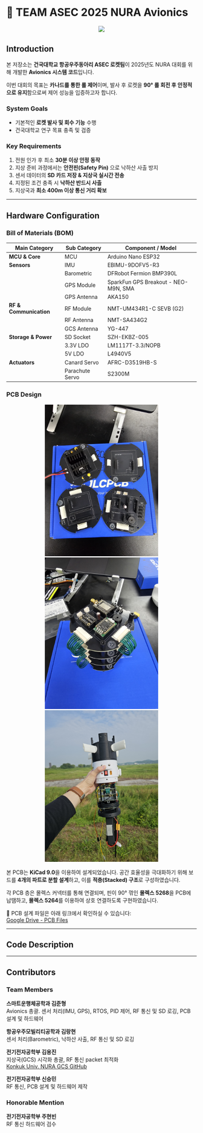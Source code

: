 # 🚀 TEAM ASEC 2025 NURA Avionics

<div align="center">

<img src="images/Launch.gif" width="400" />

</div>

## Introduction
본 저장소는 **건국대학교 항공우주동아리 ASEC 로켓팀**이 2025년도 NURA 대회를 위해 개발한 **Avionics 시스템 코드**입니다.  

이번 대회의 목표는 **카나드를 통한 롤 제어**이며, 발사 후 로켓을 **90° 롤 회전 후 안정적으로 유지**함으로써 제어 성능을 입증하고자 합니다.

### System Goals
- 기본적인 **로켓 발사 및 회수 기능** 수행  
- 건국대학교 연구 목표 충족 및 검증

### Key Requirements
1. 전원 인가 후 최소 **30분 이상 안정 동작**  
2. 지상 준비 과정에서는 **안전핀(Safety Pin)** 으로 낙하산 사출 방지  
3. 센서 데이터의 **SD 카드 저장 & 지상국 실시간 전송**  
4. 지정된 조건 충족 시 **낙하산 반드시 사출**  
5. 지상국과 **최소 400m 이상 통신 거리 확보**
   
***

## Hardware Configuration

### Bill of Materials (BOM)

<div align="center">

| Main Category         | Sub Category         | Component / Model                  |
|-----------------------|----------------------|------------------------------------|
| **MCU & Core**        | MCU                  | Arduino Nano ESP32                 |
| **Sensors**           | IMU                  | EBIMU-9DOFV5-R3                    |
|                       | Barometric           | DFRobot Fermion BMP390L            |
|                       | GPS Module           | SparkFun GPS Breakout - NEO-M9N, SMA |
|                       | GPS Antenna          | AKA150                             |
| **RF & Communication**| RF Module            | NMT-UM434R1-C SEVB (G2)            |
|                       | RF Antenna           | NMT-SA434G2                        |
|                       | GCS Antenna          | YG-447                             |
| **Storage & Power**   | SD Socket            | SZH-EKBZ-005                       |
|                       | 3.3V LDO             | LM1117T-3.3/NOPB                   |
|                       | 5V LDO               | L4940V5                            |
| **Actuators**         | Canard Servo         | AFRC-D3519HB-S                     |
|                       | Parachute Servo      | S2300M                             |

</div>

### PCB Design

<div align="center">
  
<p float="left">
  <img src="images/pcb1.jpg" width="300" />
  <img src="images/pcb2.jpg" width="300" />
  <img src="images/avionics_module.jpg" width="300" />
</p>

</div>


본 PCB는 **KiCad 9.0**을 이용하여 설계되었습니다. 공간 효율성을 극대화하기 위해 보드를 **4개의 파트로 분할 설계**하고, 이를 **적층(Stacked) 구조**로 구성하였습니다.  

각 PCB 층은 몰렉스 커넥터를 통해 연결되며, 핀이 90° 꺾인 **몰렉스 5268**을 PCB에 납땜하고, **몰렉스 5264**를 이용하여 상호 연결하도록 구현하였습니다.  

📂 PCB 설계 파일은 아래 링크에서 확인하실 수 있습니다:  
[Google Drive - PCB Files](https://drive.google.com/file/d/1G7LwpJqrYb3B2x5KDOTYG1Fmn34BIEfY/view?usp=drive_link)

***

## Code Description

***
## Contributors

### Team Members

**스마트운행체공학과 김준형**  
Avionics 총괄. 센서 처리(IMU, GPS), RTOS, PID 제어, RF 통신 및 SD 로깅, PCB 설계 및 하드웨어

**항공우주모빌리티공학과 김랑현**  
센서 처리(Barometric), 낙하산 사출, RF 통신 및 SD 로깅

**전기전자공학부 김용진**  
지상국(GCS) 시각화 총괄, RF 통신 packet 최적화  
[Konkuk Univ. NURA GCS GitHub](https://github.com/kywls405/NURA2025_GCS)

**전기전자공학부 신승민**  
RF 통신, PCB 설계 및 하드웨어 제작

### Honorable Mention

**전기전자공학부 주현빈**  
RF 통신 하드웨어 검수  
